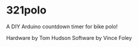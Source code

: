 
321polo
=====

A DIY Arduino countdown timer for bike polo!

Hardware by Tom Hudson
Software by Vince Foley
